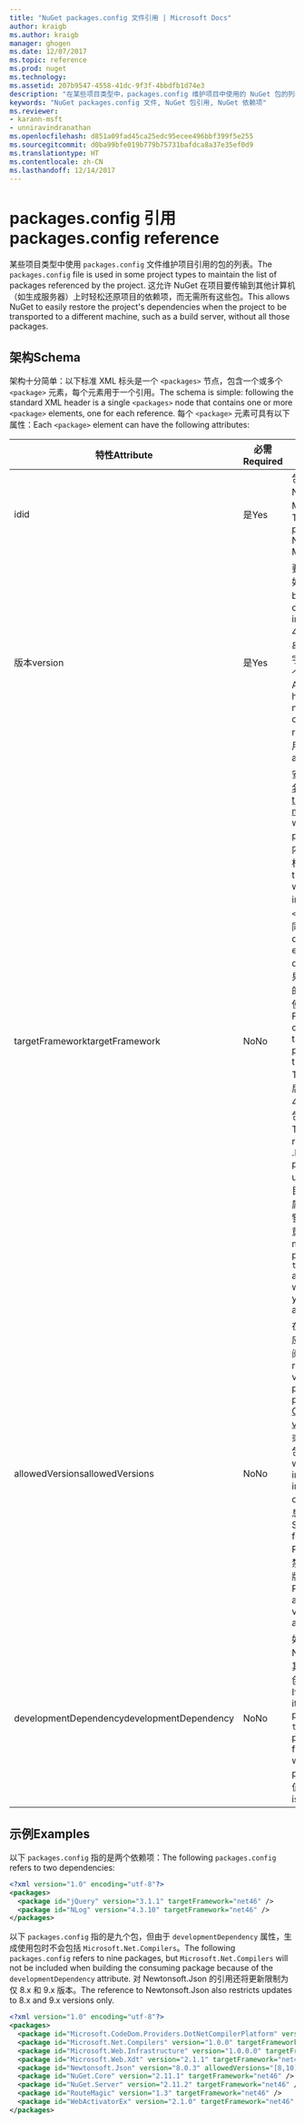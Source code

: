 ```yaml
---
title: "NuGet packages.config 文件引用 | Microsoft Docs"
author: kraigb
ms.author: kraigb
manager: ghogen
ms.date: 12/07/2017
ms.topic: reference
ms.prod: nuget
ms.technology: 
ms.assetid: 207b9547-4558-41dc-9f3f-4bbdfb1d74e3
description: "在某些项目类型中，packages.config 维护项目中使用的 NuGet 包的列表。"
keywords: "NuGet packages.config 文件, NuGet 包引用, NuGet 依赖项"
ms.reviewer:
- karann-msft
- unniravindranathan
ms.openlocfilehash: d851a09fad45ca25edc95ecee496bbf399f5e255
ms.sourcegitcommit: d0ba99bfe019b779b75731bafdca8a37e35ef0d9
ms.translationtype: HT
ms.contentlocale: zh-CN
ms.lasthandoff: 12/14/2017
---
```

# <a name="packagesconfig-reference"></a><span data-ttu-id="caa68-104">packages.config 引用</span><span class="sxs-lookup"><span data-stu-id="caa68-104">packages.config reference</span></span>

<span data-ttu-id="caa68-105">某些项目类型中使用 `packages.config` 文件维护项目引用的包的列表。</span><span class="sxs-lookup"><span data-stu-id="caa68-105">The `packages.config` file is used in some project types to maintain the list of packages referenced by the project.</span></span> <span data-ttu-id="caa68-106">这允许 NuGet 在项目要传输到其他计算机（如生成服务器）上时轻松还原项目的依赖项，而无需所有这些包。</span><span class="sxs-lookup"><span data-stu-id="caa68-106">This allows NuGet to easily restore the project's dependencies when the project to be transported to a different machine, such as a build server, without all those packages.</span></span>

## <a name="schema"></a><span data-ttu-id="caa68-107">架构</span><span class="sxs-lookup"><span data-stu-id="caa68-107">Schema</span></span>

<span data-ttu-id="caa68-108">架构十分简单：以下标准 XML 标头是一个 `<packages>` 节点，包含一个或多个 `<package>` 元素，每个元素用于一个引用。</span><span class="sxs-lookup"><span data-stu-id="caa68-108">The schema is simple: following the standard XML header is a single `<packages>` node that contains one or more `<package>` elements, one for each reference.</span></span> <span data-ttu-id="caa68-109">每个 `<package>` 元素可具有以下属性：</span><span class="sxs-lookup"><span data-stu-id="caa68-109">Each `<package>` element can have the following attributes:</span></span>

| <span data-ttu-id="caa68-110">特性</span><span class="sxs-lookup"><span data-stu-id="caa68-110">Attribute</span></span> | <span data-ttu-id="caa68-111">必需</span><span class="sxs-lookup"><span data-stu-id="caa68-111">Required</span></span> | <span data-ttu-id="caa68-112">描述</span><span class="sxs-lookup"><span data-stu-id="caa68-112">Description</span></span> |
| --- | --- | --- |
| <span data-ttu-id="caa68-113">id</span><span class="sxs-lookup"><span data-stu-id="caa68-113">id</span></span> | <span data-ttu-id="caa68-114">是</span><span class="sxs-lookup"><span data-stu-id="caa68-114">Yes</span></span> | <span data-ttu-id="caa68-115">包的标识符，如 Newtonsoft.json 或 Microsoft.AspNet.Mvc。</span><span class="sxs-lookup"><span data-stu-id="caa68-115">The identifier of the package, such as Newtonsoft.json or Microsoft.AspNet.Mvc.</span></span> | 
| <span data-ttu-id="caa68-116">版本</span><span class="sxs-lookup"><span data-stu-id="caa68-116">version</span></span> | <span data-ttu-id="caa68-117">是</span><span class="sxs-lookup"><span data-stu-id="caa68-117">Yes</span></span> | <span data-ttu-id="caa68-118">要安装的包的确切版本，如 3.1.1 或 4.2.5.11-beta。</span><span class="sxs-lookup"><span data-stu-id="caa68-118">The exact version of the package to install, such as 3.1.1 or 4.2.5.11-beta.</span></span> <span data-ttu-id="caa68-119">版本字符串必须至少具有三个数字，可以选择性添加第四个数字作为预发布后缀。</span><span class="sxs-lookup"><span data-stu-id="caa68-119">A version string must have at least three numbers; a fourth is optional, as is a pre-release suffix.</span></span> <span data-ttu-id="caa68-120">不允许使用范围。</span><span class="sxs-lookup"><span data-stu-id="caa68-120">Ranges are not allowed.</span></span> | 
| <span data-ttu-id="caa68-121">targetFramework</span><span class="sxs-lookup"><span data-stu-id="caa68-121">targetFramework</span></span> | <span data-ttu-id="caa68-122">No</span><span class="sxs-lookup"><span data-stu-id="caa68-122">No</span></span> | <span data-ttu-id="caa68-123">安装包时应用的[目标框架名字对象 (TFM)](Target-Frameworks.md)。</span><span class="sxs-lookup"><span data-stu-id="caa68-123">The [target framework moniker (TFM)](Target-Frameworks.md) to apply when installing the package.</span></span> <span data-ttu-id="caa68-124">安装包时，此内容最初设置为项目目标。</span><span class="sxs-lookup"><span data-stu-id="caa68-124">This is initially set to the project's target when a package is installed.</span></span> <span data-ttu-id="caa68-125">因此，不同的 `<package>` 元素可具有不同的 TFM。</span><span class="sxs-lookup"><span data-stu-id="caa68-125">As a result, different `<package>` elements can have different TFMs.</span></span> <span data-ttu-id="caa68-126">例如，如果创建面向 .NET 4.5.2 的项目，此时安装的包将使用 net452 的 TFM。</span><span class="sxs-lookup"><span data-stu-id="caa68-126">For example, if you create a project targeting .NET 4.5.2, packages installed at that point will use the TFM of net452.</span></span> <span data-ttu-id="caa68-127">如果稍后将项目重定向到 .NET 4.6 并添加更多包，这些包将使用 net46 的 TFM。</span><span class="sxs-lookup"><span data-stu-id="caa68-127">If you ;later retarget the project to .NET 4.6 and add more packages, those will use TFM of net46.</span></span> <span data-ttu-id="caa68-128">项目目标和 `targetFramework` 属性之间的不匹配会生成警告，在此情况下，可以重新安装受影响的包。</span><span class="sxs-lookup"><span data-stu-id="caa68-128">A mismatch between the project's target and `targetFramework` attributes will generate warnings, in which case you can reinstall the affected packages.</span></span> | 
| <span data-ttu-id="caa68-129">allowedVersions</span><span class="sxs-lookup"><span data-stu-id="caa68-129">allowedVersions</span></span> | <span data-ttu-id="caa68-130">No</span><span class="sxs-lookup"><span data-stu-id="caa68-130">No</span></span> | <span data-ttu-id="caa68-131">在包更新期间允许对此包应用的一系列版本（请参阅[约束升级版本](../consume-packages/reinstalling-and-updating-packages.md#constraining-upgrade-versions)）。</span><span class="sxs-lookup"><span data-stu-id="caa68-131">A range of allowed versions for this package applied during package update (see [Constraining upgrade versions](../consume-packages/reinstalling-and-updating-packages.md#constraining-upgrade-versions).</span></span> <span data-ttu-id="caa68-132">这不影响安装或还原操作期间安装的包。</span><span class="sxs-lookup"><span data-stu-id="caa68-132">It does *not* affect what package is installed during an install or restore operation.</span></span> <span data-ttu-id="caa68-133">有关语法的信息，请参阅[包版本控制](../reference/package-versioning.md#version-ranges-and-wildcards)。</span><span class="sxs-lookup"><span data-stu-id="caa68-133">See [Package versioning](../reference/package-versioning.md#version-ranges-and-wildcards) for syntax.</span></span> <span data-ttu-id="caa68-134">PackageManager UI 还禁用允许范围之外的所有版本。</span><span class="sxs-lookup"><span data-stu-id="caa68-134">The PackageManager UI also disables all versions outside the allowed range.</span></span> | 
| <span data-ttu-id="caa68-135">developmentDependency</span><span class="sxs-lookup"><span data-stu-id="caa68-135">developmentDependency</span></span> | <span data-ttu-id="caa68-136">No</span><span class="sxs-lookup"><span data-stu-id="caa68-136">No</span></span> | <span data-ttu-id="caa68-137">如果使用项目本身创建 NuGet 包，针对依赖项将其设置为 `true`，可防止在创建使用包时添加该包。</span><span class="sxs-lookup"><span data-stu-id="caa68-137">If the consuming project itself creates a NuGet package, setting this to `true` for a dependency prevents that package from being included when the consuming package is created.</span></span> <span data-ttu-id="caa68-138">默认值为 `false`。</span><span class="sxs-lookup"><span data-stu-id="caa68-138">The default is `false`.</span></span> | 

## <a name="examples"></a><span data-ttu-id="caa68-139">示例</span><span class="sxs-lookup"><span data-stu-id="caa68-139">Examples</span></span>

<span data-ttu-id="caa68-140">以下 `packages.config` 指的是两个依赖项：</span><span class="sxs-lookup"><span data-stu-id="caa68-140">The following `packages.config` refers to two dependencies:</span></span>

```xml
<?xml version="1.0" encoding="utf-8"?>
<packages>
  <package id="jQuery" version="3.1.1" targetFramework="net46" />
  <package id="NLog" version="4.3.10" targetFramework="net46" />
</packages>
```

<span data-ttu-id="caa68-141">以下 `packages.config` 指的是九个包，但由于 `developmentDependency` 属性，生成使用包时不会包括 `Microsoft.Net.Compilers`。</span><span class="sxs-lookup"><span data-stu-id="caa68-141">The following `packages.config` refers to nine packages, but `Microsoft.Net.Compilers` will not be included when building the consuming package because of the `developmentDependency` attribute.</span></span> <span data-ttu-id="caa68-142">对 Newtonsoft.Json 的引用还将更新限制为仅 8.x 和 9.x 版本。</span><span class="sxs-lookup"><span data-stu-id="caa68-142">The reference to Newtonsoft.Json also restricts updates to 8.x and 9.x versions only.</span></span>

```xml
<?xml version="1.0" encoding="utf-8"?>
<packages>
  <package id="Microsoft.CodeDom.Providers.DotNetCompilerPlatform" version="1.0.0" targetFramework="net46" />
  <package id="Microsoft.Net.Compilers" version="1.0.0" targetFramework="net46" developmentDependency="true" />
  <package id="Microsoft.Web.Infrastructure" version="1.0.0.0" targetFramework="net46" />
  <package id="Microsoft.Web.Xdt" version="2.1.1" targetFramework="net46" />
  <package id="Newtonsoft.Json" version="8.0.3" allowedVersions="[8,10)" targetFramework="net46" />
  <package id="NuGet.Core" version="2.11.1" targetFramework="net46" />
  <package id="NuGet.Server" version="2.11.2" targetFramework="net46" />
  <package id="RouteMagic" version="1.3" targetFramework="net46" />
  <package id="WebActivatorEx" version="2.1.0" targetFramework="net46" />
</packages>
```
